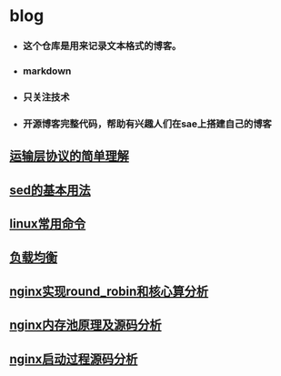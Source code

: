 blog
====

+ ### 这个仓库是用来记录文本格式的博客。
+ ### markdown
+ ### 只关注技术
+ ### 开源博客完整代码，帮助有兴趣人们在sae上搭建自己的博客

[运输层协议的简单理解](https://github.com/liqingqiya/blog/blob/master/运输层的协议理解.md)
---------------

[sed的基本用法](https://github.com/liqingqiya/blog/blob/master/sed的基本用法.md)
---------------

[linux常用命令](https://github.com/liqingqiya/blog/blob/master/linux常用命令.md)
---------------

[负载均衡](https://github.com/liqingqiya/blog/blob/master/负载均衡.md)
-----------------------------

[nginx实现round_robin和核心算分析](https://github.com/liqingqiya/blog/blob/master/nginx实现round_robin和核心算分析.md)
---------------

[nginx内存池原理及源码分析](https://github.com/liqingqiya/blog/blob/master/nginx内存池原理及源码分析.md)
---------------

[nginx启动过程源码分析](https://github.com/liqingqiya/blog/blob/master/nginx启动过程源码分析.md)
--------------------------------
